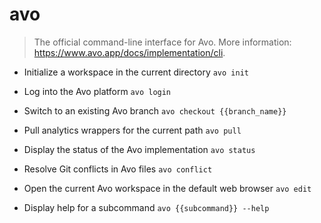 # avo
> The official command-line interface for Avo.
> More information: <https://www.avo.app/docs/implementation/cli>.

- Initialize a workspace in the current directory
`avo init`

- Log into the Avo platform
`avo login`

- Switch to an existing Avo branch
`avo checkout {{branch_name}}`

- Pull analytics wrappers for the current path
`avo pull`

- Display the status of the Avo implementation
`avo status`

- Resolve Git conflicts in Avo files
`avo conflict`

- Open the current Avo workspace in the default web browser
`avo edit`

- Display help for a subcommand
`avo {{subcommand}} --help`
